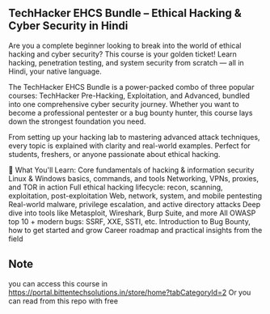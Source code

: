 ## TechHacker EHCS Bundle – Ethical Hacking & Cyber Security in Hindi
Are you a complete beginner looking to break into the world of ethical hacking and cyber security? This course is your golden ticket! Learn hacking, penetration testing, and system security from scratch — all in Hindi, your native language.

The TechHacker EHCS Bundle is a power-packed combo of three popular courses:
TechHacker Pre-Hacking, Exploitation, and Advanced, bundled into one comprehensive cyber security journey. Whether you want to become a professional pentester or a bug bounty hunter, this course lays down the strongest foundation you need.

From setting up your hacking lab to mastering advanced attack techniques, every topic is explained with clarity and real-world examples. Perfect for students, freshers, or anyone passionate about ethical hacking.

🧠 What You'll Learn:
Core fundamentals of hacking & information security
Linux & Windows basics, commands, and tools
Networking, VPNs, proxies, and TOR in action
Full ethical hacking lifecycle: recon, scanning, exploitation, post-exploitation
Web, network, system, and mobile pentesting
Real-world malware, privilege escalation, and active directory attacks
Deep dive into tools like Metasploit, Wireshark, Burp Suite, and more
All OWASP top 10 + modern bugs: SSRF, XXE, SSTI, etc.
Introduction to Bug Bounty, how to get started and grow
Career roadmap and practical insights from the field

## Note
you can access this course in https://portal.bittentechsolutions.in/store/home?tabCategoryId=2 Or
you can read from this repo with free
